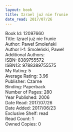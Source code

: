 ```yaml
---
layout: book
title: Izrael już nie frunie
date_read: 2017/07/26
---
```


Book Id: 12097660<br />
Title: Izrael już nie frunie<br />
Author: Paweł Smoleński<br />
Author l-f: Smoleński, Paweł<br />
Additional Authors: <br />
ISBN: 8389755572<br />
ISBN13: 9788389755575<br />
My Rating: 5<br />
Average Rating: 3.96<br />
Publisher: Czarne<br />
Binding: Paperback<br />
Number of Pages: 280<br />
Year Published: 2006<br />
Date Read: 2017/07/26<br />
Date Added: 2017/06/23<br />
Exclusive Shelf: read<br />
Read Count: 1<br />
Owned Copies: 0<br />

